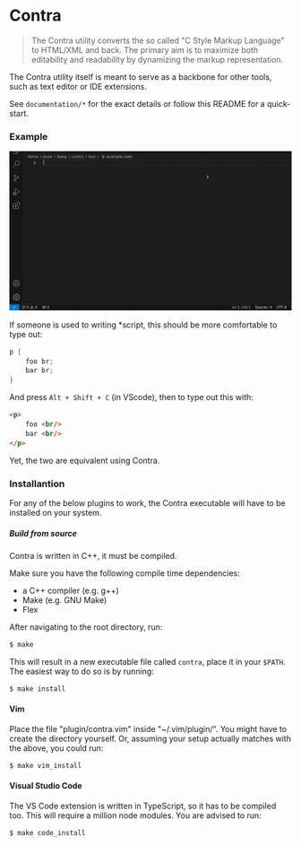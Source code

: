 # Contra
> The Contra utility converts the so called "C Style Markup Language" to HTML/XML and back.
> The primary aim is to maximize both editability and readability by dynamizing the markup representation.

The Contra utility itself is meant to serve as a backbone for other tools,
such as text editor or IDE extensions.

See `documentation/*` for the exact details or follow this README for a quick-start.

### Example

![demo](documentation/media/demo.GIF)

If someone is used to writing \*script,
this should be more comfortable to type out:

```C
p {
    foo br;
    bar br;
}
```

And press `Alt + Shift + C` (in VScode),
then to type out this with:

```HTML
<p>
    foo <br/>
    bar <br/>
</p>
```

Yet, the two are equivalent using Contra.

### Installantion
For any of the below plugins to work,
the Contra executable will have to be installed on your system.

##### Build from source
Contra is written in C++,
it must be compiled.

Make sure you have the following compile time dependencies:
 + a C++ compiler (e.g. g++)
 + Make (e.g. GNU Make)
 + Flex

After navigating to the root directory, run:
```Bash
$ make
```
This will result in a new executable file called `contra`,
place it in your `$PATH`.
The easiest way to do so is by running:
```Bash
$ make install
```

#### Vim
Place the file "plugin/contra.vim" inside "~/.vim/plugin/".
You might have to create the directory yourself.
Or,
assuming your setup actually matches with the above,
you could run:
```Bash
$ make vim_install
```

#### Visual Studio Code
The VS Code extension is written in TypeScript,
so it has to be compiled too.
This will require a million node modules.
You are advised to run:
```Bash
$ make code_install
```
